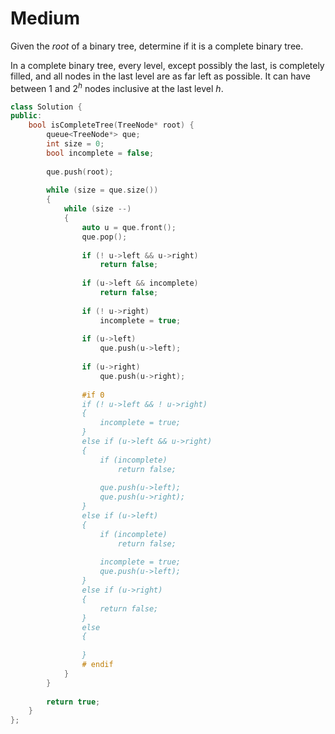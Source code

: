 # Medium

Given the $root$ of a binary tree, determine if it is a complete binary tree.

In a complete binary tree, every level, except possibly the last, is completely filled, and all nodes in the last level are as far left as possible. It can have between $1$ and $2^h$ nodes inclusive at the last level $h$.

```cpp
class Solution {
public:
    bool isCompleteTree(TreeNode* root) {
        queue<TreeNode*> que;
        int size = 0;
        bool incomplete = false;
        
        que.push(root);
        
        while (size = que.size())
        {
            while (size --)
            {
                auto u = que.front();
                que.pop();
                
                if (! u->left && u->right)
                    return false;
                
                if (u->left && incomplete)
                    return false;
                
                if (! u->right)
                    incomplete = true;
                
                if (u->left)
                    que.push(u->left);
                
                if (u->right)
                    que.push(u->right);
                
                #if 0
                if (! u->left && ! u->right)
                {
                    incomplete = true;
                }
                else if (u->left && u->right)
                {
                    if (incomplete)
                        return false;
                    
                    que.push(u->left);
                    que.push(u->right);
                }
                else if (u->left)
                {
                    if (incomplete)
                        return false;
                    
                    incomplete = true;
                    que.push(u->left);
                }
                else if (u->right)
                {
                    return false;
                }
                else
                {
                    
                }
                # endif
            }
        }
        
        return true;
    }
};
```
